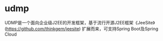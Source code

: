 # udmp
UDMP是一个面向企业级J2EE的开发框架，基于流行开源J2EE框架《JeeSite》(https://github.com/thinkgem/jeesite) 扩展而来，可支持Spring Boot及Spring Cloud
